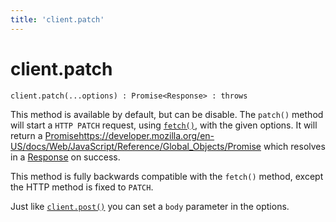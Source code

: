 ```yaml
---
title: 'client.patch'
---
```

# client.patch

```
client.patch(...options) : Promise<Response> : throws
```

This method is available by default, but can be disable. The `patch()` method will start a `HTTP PATCH` request, using [`fetch()`](https://developer.mozilla.org/en-US/docs/Web/API/fetch), with the given options. It will return a [Promise]()https://developer.mozilla.org/en-US/docs/Web/JavaScript/Reference/Global_Objects/Promise which resolves in a [Response](../response/README.md) on success.

This method is fully backwards compatible with the `fetch()` method, except the HTTP method is fixed to `PATCH`.

Just like [`client.post()`](./post.md) you can set a `body` parameter in the options.
